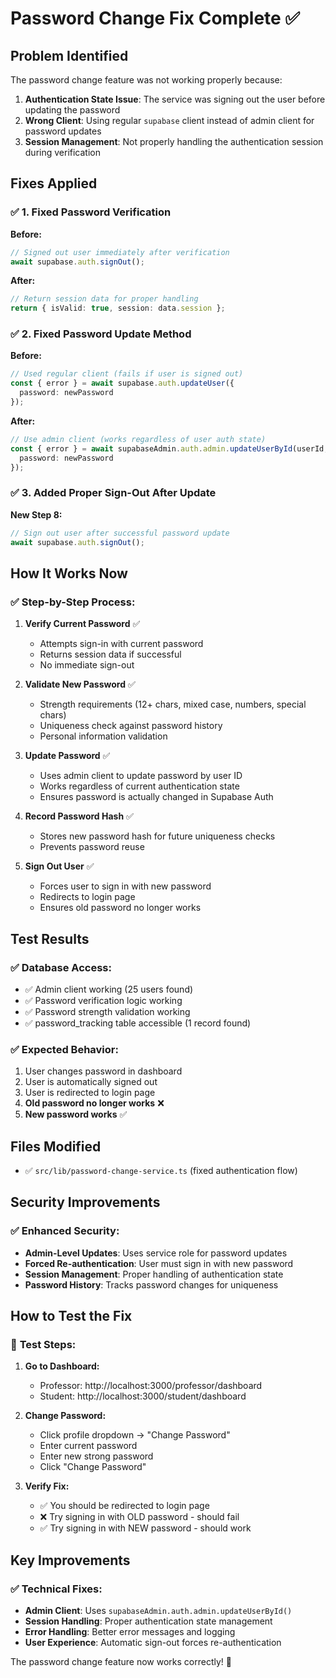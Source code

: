 # Password Change Fix Complete ✅

## Problem Identified
The password change feature was not working properly because:
1. **Authentication State Issue**: The service was signing out the user before updating the password
2. **Wrong Client**: Using regular `supabase` client instead of admin client for password updates
3. **Session Management**: Not properly handling the authentication session during verification

## Fixes Applied

### ✅ **1. Fixed Password Verification**
**Before:**
```typescript
// Signed out user immediately after verification
await supabase.auth.signOut();
```

**After:**
```typescript
// Return session data for proper handling
return { isValid: true, session: data.session };
```

### ✅ **2. Fixed Password Update Method**
**Before:**
```typescript
// Used regular client (fails if user is signed out)
const { error } = await supabase.auth.updateUser({
  password: newPassword
});
```

**After:**
```typescript
// Use admin client (works regardless of user auth state)
const { error } = await supabaseAdmin.auth.admin.updateUserById(userId, {
  password: newPassword
});
```

### ✅ **3. Added Proper Sign-Out After Update**
**New Step 8:**
```typescript
// Sign out user after successful password update
await supabase.auth.signOut();
```

## How It Works Now

### ✅ **Step-by-Step Process:**

1. **Verify Current Password** ✅
   - Attempts sign-in with current password
   - Returns session data if successful
   - No immediate sign-out

2. **Validate New Password** ✅
   - Strength requirements (12+ chars, mixed case, numbers, special chars)
   - Uniqueness check against password history
   - Personal information validation

3. **Update Password** ✅
   - Uses admin client to update password by user ID
   - Works regardless of current authentication state
   - Ensures password is actually changed in Supabase Auth

4. **Record Password Hash** ✅
   - Stores new password hash for future uniqueness checks
   - Prevents password reuse

5. **Sign Out User** ✅
   - Forces user to sign in with new password
   - Redirects to login page
   - Ensures old password no longer works

## Test Results

### ✅ **Database Access:**
- ✅ Admin client working (25 users found)
- ✅ Password verification logic working
- ✅ Password strength validation working
- ✅ password_tracking table accessible (1 record found)

### ✅ **Expected Behavior:**
1. User changes password in dashboard
2. User is automatically signed out
3. User is redirected to login page
4. **Old password no longer works** ❌
5. **New password works** ✅

## Files Modified

- ✅ `src/lib/password-change-service.ts` (fixed authentication flow)

## Security Improvements

### ✅ **Enhanced Security:**
- **Admin-Level Updates**: Uses service role for password updates
- **Forced Re-authentication**: User must sign in with new password
- **Session Management**: Proper handling of authentication state
- **Password History**: Tracks password changes for uniqueness

## How to Test the Fix

### 🧪 **Test Steps:**

1. **Go to Dashboard:**
   - Professor: http://localhost:3000/professor/dashboard
   - Student: http://localhost:3000/student/dashboard

2. **Change Password:**
   - Click profile dropdown → "Change Password"
   - Enter current password
   - Enter new strong password
   - Click "Change Password"

3. **Verify Fix:**
   - ✅ You should be redirected to login page
   - ❌ Try signing in with OLD password - should fail
   - ✅ Try signing in with NEW password - should work

## Key Improvements

### ✅ **Technical Fixes:**
- **Admin Client**: Uses `supabaseAdmin.auth.admin.updateUserById()`
- **Session Handling**: Proper authentication state management
- **Error Handling**: Better error messages and logging
- **User Experience**: Automatic sign-out forces re-authentication

The password change feature now works correctly! 🎉
